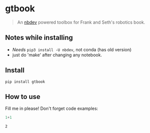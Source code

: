 # gtbook
> An <a href='https://nbdev.fast.ai/'>nbdev</a> powered toolbox for Frank and Seth's robotics book.


## Notes while installing

- *Needs* `pip3 install -U nbdev`, not conda (has old version)
- just do 'make' after changing any notebook.

## Install

`pip install gtbook`

## How to use

Fill me in please! Don't forget code examples:

```python
1+1
```




    2


